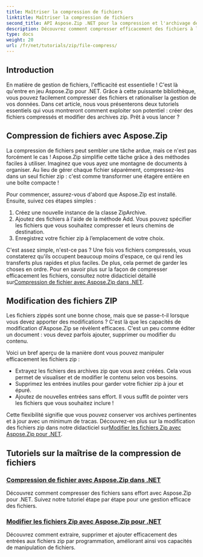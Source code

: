 ```yaml
---
title: Maîtriser la compression de fichiers
linktitle: Maîtriser la compression de fichiers
second_title: API Aspose.Zip .NET pour la compression et l'archivage de fichiers
description: Découvrez comment compresser efficacement des fichiers à l'aide d'Aspose.Zip pour .NET grâce à notre didacticiel détaillé. Suivez ce guide complet pour implémenter la compression de fichiers de manière transparente dans vos applications .NET.
type: docs
weight: 20
url: /fr/net/tutorials/zip/file-compress/
---
```

## Introduction

En matière de gestion de fichiers, l'efficacité est essentielle ! C'est là qu'entre en jeu Aspose.Zip pour .NET. Grâce à cette puissante bibliothèque, vous pouvez facilement compresser des fichiers et rationaliser la gestion de vos données. Dans cet article, nous vous présenterons deux tutoriels essentiels qui vous montreront comment exploiter son potentiel : créer des fichiers compressés et modifier des archives zip. Prêt à vous lancer ?

## Compression de fichiers avec Aspose.Zip

La compression de fichiers peut sembler une tâche ardue, mais ce n'est pas forcément le cas ! Aspose.Zip simplifie cette tâche grâce à des méthodes faciles à utiliser. Imaginez que vous ayez une montagne de documents à organiser. Au lieu de gérer chaque fichier séparément, compressez-les dans un seul fichier zip : c'est comme transformer une étagère entière en une boîte compacte ! 

Pour commencer, assurez-vous d'abord que Aspose.Zip est installé. Ensuite, suivez ces étapes simples :

1. Créez une nouvelle instance de la classe ZipArchive.
2. Ajoutez des fichiers à l'aide de la méthode Add. Vous pouvez spécifier les fichiers que vous souhaitez compresser et leurs chemins de destination.
3. Enregistrez votre fichier zip à l’emplacement de votre choix.

 C'est assez simple, n'est-ce pas ? Une fois vos fichiers compressés, vous constaterez qu'ils occupent beaucoup moins d'espace, ce qui rend les transferts plus rapides et plus faciles. De plus, cela permet de garder les choses en ordre. Pour en savoir plus sur la façon de compresser efficacement les fichiers, consultez notre didacticiel détaillé sur[Compression de fichier avec Aspose.Zip dans .NET](./compression-file/).

## Modification des fichiers ZIP

Les fichiers zippés sont une bonne chose, mais que se passe-t-il lorsque vous devez apporter des modifications ? C'est là que les capacités de modification d'Aspose.Zip se révèlent efficaces. C'est un peu comme éditer un document : vous devez parfois ajouter, supprimer ou modifier du contenu.

Voici un bref aperçu de la manière dont vous pouvez manipuler efficacement les fichiers zip :

- Extrayez les fichiers des archives zip que vous avez créées. Cela vous permet de visualiser et de modifier le contenu selon vos besoins.
- Supprimez les entrées inutiles pour garder votre fichier zip à jour et épuré.
- Ajoutez de nouvelles entrées sans effort. Il vous suffit de pointer vers les fichiers que vous souhaitez inclure !

 Cette flexibilité signifie que vous pouvez conserver vos archives pertinentes et à jour avec un minimum de tracas. Découvrez-en plus sur la modification des fichiers zip dans notre didacticiel sur[Modifier les fichiers Zip avec Aspose.Zip pour .NET](./modify-zip-files/).

## Tutoriels sur la maîtrise de la compression de fichiers
### [Compression de fichier avec Aspose.Zip dans .NET](./compression-file/)
Découvrez comment compresser des fichiers sans effort avec Aspose.Zip pour .NET. Suivez notre tutoriel étape par étape pour une gestion efficace des fichiers.
### [Modifier les fichiers Zip avec Aspose.Zip pour .NET](./modify-zip-files/)
Découvrez comment extraire, supprimer et ajouter efficacement des entrées aux fichiers zip par programmation, améliorant ainsi vos capacités de manipulation de fichiers.
